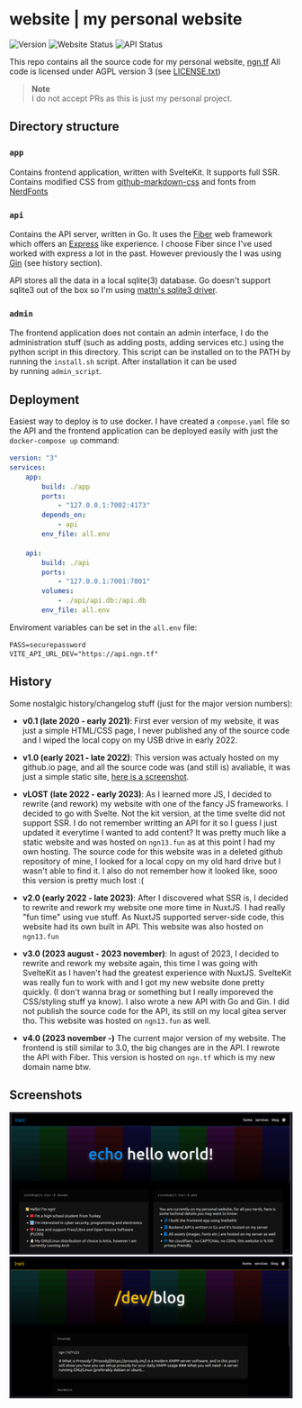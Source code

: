 # website | my personal website
![Version](https://img.shields.io/github/package-json/v/ngn13/ngn13.fun?filename=app%2Fpackage.json&color=blue)
![Website Status](https://img.shields.io/website?up_color=green&down_color=red&url=https%3A%2F%2Fngn.tf&label=Website%20Status)
![API Status](https://img.shields.io/website?up_color=green&down_color=red&url=https%3A%2F%2Fapi.ngn.tf&label=API%20Status)

This repo contains all the source code for my personal website, [ngn.tf](https://ngn.tf)
All code is licensed under AGPL version 3 (see [LICENSE.txt](LICENSE.txt))

> **Note**  
> I do not accept PRs as this is just my personal project. 

## Directory structure
### `app`
Contains frontend application, written with SvelteKit. It supports full SSR.
Contains modified CSS from [github-markdown-css](https://github.com/sindresorhus/github-markdown-css)
and fonts from [NerdFonts](https://www.nerdfonts.com/)

### `api`
Contains the API server, written in Go. It uses the [Fiber](https://github.com/gofiber/fiber) web 
framework which offers an [Express](https://expressjs.com/) like experience. I choose Fiber since I've used worked with express a lot in the past. However previously the I was using 
[Gin](https://github.com/gin-gonic/gin) (see history section).

API stores all the data in a local sqlite(3) database. Go doesn't support sqlite3 out of the box so 
I'm using [mattn's sqlite3 driver](https://github.com/mattn/go-sqlite3).

### `admin`
The frontend application does not contain an admin interface, I do the administration stuff (such as 
adding posts, adding services etc.) using the python script in this directory. This script can be 
installed on to the PATH by running the `install.sh` script. After installation it can be used  
by running `admin_script`.

## Deployment
Easiest way to deploy is to use docker. I have created a `compose.yaml` file so the API and the 
frontend application can be deployed easily with just the `docker-compose up` command:
```yaml
version: "3"
services:
    app:
        build: ./app
        ports:
            - "127.0.0.1:7002:4173"
        depends_on:
            - api
        env_file: all.env

    api:
        build: ./api
        ports:
            - "127.0.0.1:7001:7001"
        volumes:
            - ./api/api.db:/api.db
        env_file: all.env
```
Enviroment variables can be set in the `all.env` file:
```env
PASS=securepassword
VITE_API_URL_DEV="https://api.ngn.tf"
```

## History
Some nostalgic history/changelog stuff (just for the major version numbers):

- **v0.1 (late 2020 - early 2021)**: First ever version of my website, it was just a simple HTML/CSS page, 
I never published any of the source code and I wiped the local copy on my USB drive in early 2022.

- **v1.0 (early 2021 - late 2022)**: This version was actualy hosted on my github.io page, and all the source code was (and still is) avaliable, it was just a simple static site, [here is a screenshot](assets/githubio.png).

- **vLOST (late 2022 - early 2023)**:  As I learned more JS, I decided to rewrite (and rework) 
my website with one of the fancy JS frameworks. I decided to go with Svelte. Not the kit version,
at the time svelte did not support SSR. I do not remember writting an API for it so I guess I just 
updated it everytime I wanted to add content? It was pretty much like a static website and was hosted 
on `ngn13.fun` as at this point I had my own hosting. The source code for this website was in a 
deleted github repository of mine, I looked for a local copy on my old hard drive but I wasn't able 
to find it. I also do not remember how it looked like, sooo this version is pretty much lost :(

- **v2.0 (early 2022 - late 2023)**: After I discovered what SSR is, I decided to rewrite and rework 
my website one more time in NuxtJS. I had really "fun time" using vue stuff. As NuxtJS supported 
server-side code, this website had its own built in API. This website was also hosted on `ngn13.fun`

- **v3.0 (2023 august - 2023 november)**: In agust of 2023, I decided to rewrite and rework my website 
again, this time I was going with SvelteKit as I haven't had the greatest experience with NuxtJS.
SvelteKit was really fun to work with and I got my new website done pretty quickly. (I don't wanna 
brag or something but I really imporeved the CSS/styling stuff ya know). I also wrote a new API 
with Go and Gin. I did not publish the source code for the API, its still on my local gitea 
server tho. This website was hosted on `ngn13.fun` as well.

- **v4.0 (2023 november -)** The current major version of my website. The frontend is still 
similar to 3.0, the big changes are in the API. I rewrote the API with Fiber. This version is 
hosted on `ngn.tf` which is my new domain name btw.

## Screenshots
![](assets/4.0_index.png)
![](assets/4.0_blog.png)
